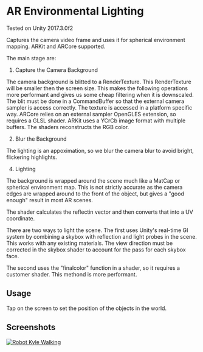 # AR Environmental Lighting
Tested on Unity 2017.3.0f2

Captures the camera video frame and uses it for spherical environment mapping.
ARKit and ARCore supported.

The main stage are:
1. Capture the Camera Background

The camera background is blitted to a RenderTexture. This RenderTexture will be smaller then the screen size. This makes the following operations more performant and gives us some cheap filtering when it is downscaled.
The blit must be done in a CommandBuffer so that the external camera sampler is access correctly. The texture is accessed in a platform specific way. 
ARCore relies on an external sampler OpenGLES extension, so requires a GLSL shader.
ARKit uses a YCrCb image format with multiple buffers. The shaders reconstructs the RGB color.

2. Blur the Background

The lighting is an appoximation, so we blur the camera blur to avoid bright, flickering highlights.

4. Lighting

The background is wrapped around the scene much like a MatCap or spherical environment map. This is not strictly accurate as the camera edges are wrapped around to the front of the object, but gives a "good enough" result in most AR scenes.

The shader calculates the reflectin vector and then converts that into a UV coordinate.

There are two ways to light the scene. The first uses Unity's real-time GI system by combining a skybox with reflection and light probes in the scene. This works with any existing materials. The view direction must be corrected in the skybox shader to account for the pass for each skybox face.

The second uses the "finalcolor" function in a shader, so it requires a customer shader. This methond is more performant.


## Usage
Tap on the screen to set the position of the objects in the world.

## Screenshots

[![Robot Kyle Walking](https://img.youtube.com/vi/qcICjAeqFZE/0.jpg)](https://youtu.be/qcICjAeqFZE)
